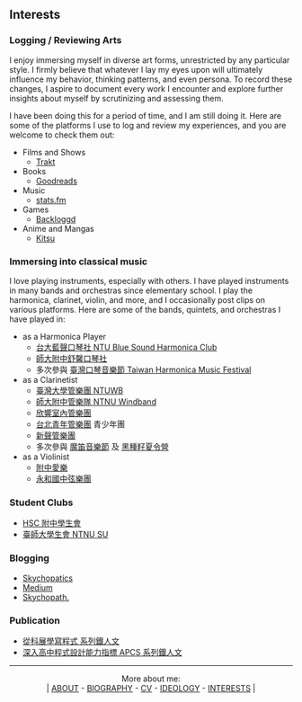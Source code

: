 ## Interests

### Logging / Reviewing Arts

I enjoy immersing myself in diverse art forms, unrestricted by any particular style. I firmly believe that whatever I lay my eyes upon will ultimately influence my behavior, thinking patterns, and even persona. To record these changes, I aspire to document every work I encounter and explore further insights about myself by scrutinizing and assessing them. 

I have been doing this for a period of time, and I am still doing it. Here are some of the platforms I use to log and review my experiences, and you are welcome to check them out:

- Films and Shows
  - [Trakt](https://trakt.tv/users/skyhong2002)
- Books
  - [Goodreads](https://www.goodreads.com/user/show/160195773-skychopath)
- Music
  - [stats.fm](https://stats.fm/skyhong2002)
- Games
  - [Backloggd](https://www.backloggd.com/u/skyhong2002/)
- Anime and Mangas
  - [Kitsu](https://kitsu.io/users/skyhong2002/library)

### Immersing into classical music

I love playing instruments, especially with others. I have played instruments in many bands and orchestras since elementary school. I play the harmonica, clarinet, violin, and more, and I occasionally post clips on various platforms. Here are some of the bands, quintets, and orchestras I have played in:

- as a Harmonica Player
  - [台大藍聲口琴社 NTU Blue Sound Harmonica Club](https://www.facebook.com/ntubluesound)
  - [師大附中舒馨口琴社](https://www.facebook.com/HSNUCOZY)
  - 多次參與 [臺灣口琴音樂節 Taiwan Harmonica Music Festival](https://www.facebook.com/twharmonica)
- as a Clarinetist
  - [臺灣大學管樂團 NTUWB](https://www.facebook.com/ntuwbbest)
  - [師大附中管樂隊 NTNU Windband](https://www.facebook.com/hsnuwindband)
  - [欣響室內管樂團](https://www.facebook.com/ShinShiangWindEnsemble)
  - [台北青年管樂團](https://www.facebook.com/tsbgroup) 青少年團
  - [新聲管樂團](https://www.facebook.com/newsound.tw)
  - 多次參與 [魔笛音樂節](https://www.facebook.com/profile.php?id=100057355816166) 及 [黑種籽夏令營](https://www.facebook.com/HeySeed.Clarinet)
- as a Violinist
  - [附中愛樂](https://www.facebook.com/amkhsnu)
  - [永和國中弦樂團](https://www.facebook.com/yhstringorchestra)

### Student Clubs

- [HSC 附中學生會](https://www.facebook.com/HsnuStudentCouncil)
- [臺師大學生會 NTNU SU](https://www.facebook.com/ntnustu/)

### Blogging

- [Skychopatics](https://skyhong2002.blogspots.com)
- [Medium](https://medium.com/@skyhong2002)
- [Skychopath.](https://blog.skyhong.tw)

### Publication

- [從科展學寫程式 系列鐵人文](https://ithelp.ithome.com.tw/users/20103852/ironman/1232)
- [深入高中程式設計能力指標 APCS 系列鐵人文](https://ithelp.ithome.com.tw/users/20103852/ironman/4665)

---

<div align="center">

More about me:  
| [ABOUT](https://github.com/skyhong2002/skyhong2002/blob/master/README.md) - [BIOGRAPHY](https://github.com/skyhong2002/skyhong2002/blob/master/BIOGRAPHY.md) - [CV](https://github.com/skyhong2002/skyhong2002/blob/master/CV.md) - [IDEOLOGY](https://github.com/skyhong2002/skyhong2002/blob/master/IDEOLOGY.md) - [INTERESTS](https://github.com/skyhong2002/skyhong2002/blob/master/INTERESTS.md) |

</div>
